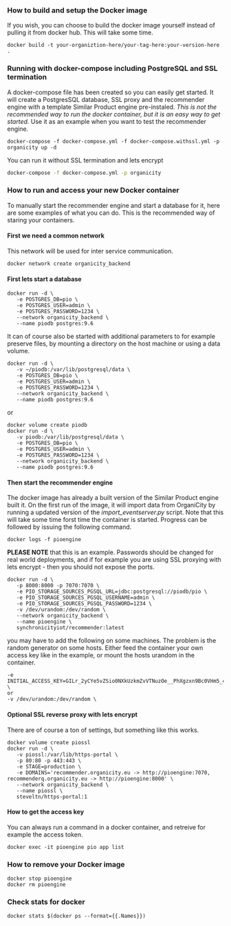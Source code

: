 ### How to build and setup the Docker image
If you wish, you can choose to build the docker image yourself instead of pulling it from docker hub. This will take some time.
```
docker build -t your-organiztion-here/your-tag-here:your-version-here .
```

### Running with docker-compose including PostgreSQL and SSL termination
A docker-compose file has been created so you can easily get started. It will create a PostgresSQL database, SSL proxy and the recommender engine with a template Similar Product engine pre-instaled.
*This is not the recommended way to run the docker container, but it is an easy way to get started.* Use it as an example when you want to test the recommender engine.
```
docker-compose -f docker-compose.yml -f docker-compose.withssl.yml -p organicity up -d
```
You can run it without SSL termination and lets encrypt
```bash
docker-compose -f docker-compose.yml -p organicity
```

### How to run and access your new Docker container
To manually start the recommender engine and start a database for it, here are some examples of what you can do. This is the recommended way of staring your containers.
#### First we need a common network
This network will be used for inter service communication.
```
docker network create organicity_backend
```
#### First lets start a database
```
docker run -d \
   -e POSTGRES_DB=pio \
   -e POSTGRES_USER=admin \
   -e POSTGRES_PASSWORD=1234 \
   --network organicity_backend \
   --name piodb postgres:9.6
```
It can of course also be started with additional parameters to for example preserve files, by mounting a directory on the host machine or using a data volume.
```
docker run -d \
   -v ~/piodb:/var/lib/postgresql/data \
   -e POSTGRES_DB=pio \
   -e POSTGRES_USER=admin \
   -e POSTGRES_PASSWORD=1234 \
   --network organicity_backend \
   --name piodb postgres:9.6
```
or
```
docker volume create piodb
docker run -d \
   -v piodb:/var/lib/postgresql/data \
   -e POSTGRES_DB=pio \
   -e POSTGRES_USER=admin \
   -e POSTGRES_PASSWORD=1234 \
   --network organicity_backend \
   --name piodb postgres:9.6
```

#### Then start the recommender engine
The docker image has already a built version of the Similar Product engine built it. On the first run of the image, it will import data from OrganiCity by running a updated version of the *import_eventserver.py* script. Note that this will take some time forst time the container is started. Progress can be followed by issuing the following command.
```
docker logs -f pioengine
```
**PLEASE NOTE** that this is an example. Passwords should be changed for real world deployments, and if for example you are using SSL proxying with lets encrypt - then you should not expose the ports.
```
docker run -d \
   -p 8000:8000 -p 7070:7070 \
   -e PIO_STORAGE_SOURCES_PGSQL_URL=jdbc:postgresql://piodb/pio \
   -e PIO_STORAGE_SOURCES_PGSQL_USERNAME=admin \
   -e PIO_STORAGE_SOURCES_PGSQL_PASSWORD=1234 \
   -v /dev/urandom:/dev/random \
   --network organicity_backend \
   --name pioengine \
   synchronicityiot/recommender:latest
```
you may have to add the following on some machines. The problem is the random generator on some hosts. Either feed the container your own access key like in the example, or mount the hosts urandom in the container.
```
-e INITIAL_ACCESS_KEY=GILr_2yCYe5vZSio0NXkUzkmZvVTNuzOe__PhXgzxn9Bc0VHm5_4VICMNkIclubn \
or
-v /dev/urandom:/dev/random \
```
#### Optional SSL reverse proxy with lets encrypt
There are of course a ton of settings, but something like this works.
```
docker volume create piossl
docker run -d \
   -v piossl:/var/lib/https-portal \
   -p 80:80 -p 443:443 \
   -e STAGE=production \
   -e DOMAINS='recommender.organicity.eu -> http://pioengine:7070, recommenderq.organicity.eu -> http://pioengine:8000' \
   --network organicity_backend \
   --name piossl \
   steveltn/https-portal:1
```
#### How to get the access key
You can always run a command in a docker container, and retreive for example the access token.
```
docker exec -it pioengine pio app list
```

### How to remove your Docker image
```
docker stop pioengine
docker rm pioengine
```
### Check stats for docker
```
docker stats $(docker ps --format={{.Names}})
```
